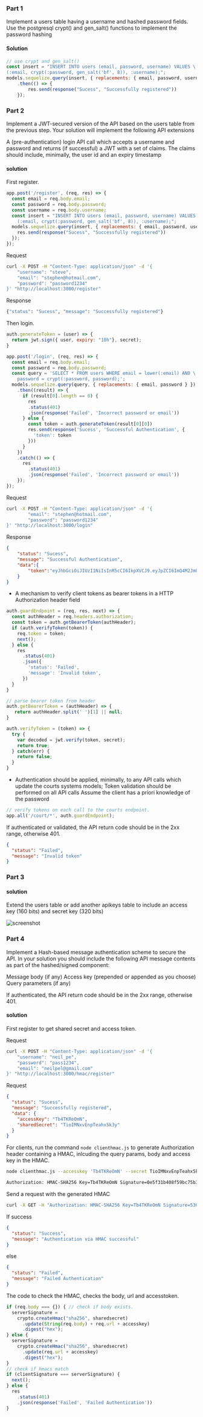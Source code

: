### Part 1
Implement a users table having a username and hashed password fields. Use the postgresql crypt() and gen_salt() functions to implement the password hashing

#### Solution
```javascript
// use crypt and gen_salt()
const insert = "INSERT INTO users (email, password, username) VALUES \
(:email, crypt(:password, gen_salt('bf', 8)), :username);";
models.sequelize.query(insert, { replacements: { email, password, username } })
    .then(() => {
        res.send(response("Sucess", "Successfully registered"))
    });
```

### Part 2
Implement a JWT-secured version of the API based on the users table from the previous step. Your solution will implement the following API extensions

A (pre-authentication) login API call which accepts a username and password and returns (if successful) a JWT with a set of claims. The claims should include, minimally, the user id and an 
expiry timestamp

#### solution

First register.
```javascript
app.post('/register', (req, res) => {
  const email = req.body.email;
  const password = req.body.password;
  const username = req.body.username;
  const insert = "INSERT INTO users (email, password, username) VALUES \
    (:email, crypt(:password, gen_salt('bf', 8)), :username);";
  models.sequelize.query(insert, { replacements: { email, password, username } }).then(() => {
    res.send(response("Sucess", "Successfully registered"))
  });
});
```

Request
```bash
curl -X POST -H "Content-Type: application/json" -d '{
	"username": "steve",
	"email": "stephen@hotmail.com",
	"password": "password1234"
}' "http://localhost:3000/register"
```

Response
```bash
{"status": "Sucess", "message": "Successfully registered"}
```

Then login.
```javascript
auth.generateToken = (user) => {
  return jwt.sign({ user, expiry: "10h"}, secret);
}

app.post('/login', (req, res) => {
  const email = req.body.email;
  const password = req.body.password;
  const query = 'SELECT * FROM users WHERE email = lower(:email) AND \
    password = crypt(:password, password);';
  models.sequelize.query(query, { replacements: { email, password } })
    .then((result) => {
      if (result[0].length == 0) {
        res
        .status(401)
        .json(response('Failed', 'Incorrect password or email'))
      } else {
        const token = auth.generateToken(result[0][0])
        res.send(response('Sucess', 'Successful Authentication', {
          'token': token
        }))
      }
    })
    .catch(() => {
      res
        .status(401)
        .json(response('Failed', 'Incorrect password or email'))
    });
});
```
Request
```bash
curl -X POST -H "Content-Type: application/json" -d '{
        "email": "stephen@hotmail.com",
        "password": "password1234"
}' "http://localhost:3000/login"
```

Response
```json
{
    "status": "Sucess", 
    "message": "Successful Authentication", 
    "data":{
        "token":"eyJhbGciOiJIUzI1NiIsInR5cCI6IkpXVCJ9.eyJpZCI6ImQ4M2JmOGI0LTZlYjItNDUwYy04YjVhLTllYzQ2NDY0YTFmMyIsImVtYWlsIjoic3RlcGhlbkBob3RtYWlsLmNvbSIsInBhc3N3b3JkIjoiJDJhJDA4JEZHWW15bHF3V0w2NndibzZ2NC5CRnVkV0k4dlZMWUZRUS5kWksucVJwSHpZUUVKdVZrN0lxIiwidXNlcm5hbWUiOiJzdGV2ZSIsImFjY2Vzc2tleSI6bnVsbCwic2hhcmVkc2VjcmV0IjpudWxsLCJpYXQiOjE0ODk5NTU2OTd9.fq11UV9JoFVuGErVu565TzE_MTZCMKKKzyzl8eKK9QQ"
    }
}
```


* A mechanism to verify client tokens as bearer tokens in a HTTP Authorization header field

```javascript
auth.guardEndpoint = (req, res, next) => {
  const authHeader = req.headers.authorization;
  const token = auth.getBearerToken(authHeader);
  if (auth.verifyToken(token)) {
    req.token = token;
    next();
  } else {
    res
      .status(401)
      .json({
        'status': 'Failed',
        'message': 'Invalid token',
      })
  }
}

// parse bearer token from header
auth.getBearerToken = (authHeader) => {
   return authHeader.split(' ')[1] || null;
}

auth.verifyToken = (token) => {
  try {
    var decoded = jwt.verify(token, secret);
    return true;
  } catch(err) {
    return false;
  }
}
```


* Authentication should be applied, minimally, to any API calls which update the courts systems models; Token validation should be performed on all API calls
Assume the client has a priori knowledge of the password

```javascript
// verify tokens on each call to the courts endpoint.
app.all('/court/*', auth.guardEndpoint);
```

If authenticated or validated, the API return code should be in the 2xx range, otherwise 401.

```json
{
  "status": "Failed",
  "message": "Invalid token"
}
```

### Part 3

#### solution
Extend the users table or add another apikeys table to include an access key (160 bits) and secret key (320 bits)

![screenshot](/Lab3/Part1/assets/usersextended.png)

### Part 4
Implement a Hash-based message authentication scheme to secure the API. In your solution you should include the following API message contents as part of the hashed/signed component:

Message body (if any)
Access key (prepended or appended as you choose)
Query parameters (if any)

If authenticated, the API return code should be in the 2xx range, otherwise 401.

#### solution
First register to get shared secret and access token.

Request
```bash
curl -X POST -H "Content-Type: application/json" -d '{
	"username": "neil_pe",
	"password": "pass1234",
	"email": "neilpel@gmail.com"
}' "http://localhost:3000/hmac/register"
```

Request
```json
{
  "status": "Sucess",
  "message": "Successfully registered",
  "data": {
    "accessKey": "Tb4TKReOmN",
    "sharedSecret": "TioIMNxvEnpTeahx5k3y"
  }
}
```

For clients, run the command `node clienthmac.js` to generate Authorization header containing a HMAC, inlcuding the query params, body and access key in the HMAC.

```bash
node clienthmac.js --accesskey 'Tb4TKReOmN' --secret TioIMNxvEnpTeahx5k3y --url '/hmacauth/test' --httpbody '{"message": "attack at dawn"}'

Authorization: HMAC-SHA256 Key=Tb4TKReOmN Signature=0e5f31b408f59bc75b3b5e5433c687d3e81d5f78b0791ed13845ab5558b00485
```

Send a request with the generated HMAC
```bash
curl -X GET -H "Authorization: HMAC-SHA256 Key=Tb4TKReOmN Signature=530206d0c4c557ab723cf6b3d35ecb78269ec901484cf5d709b245593e06d3e3" "http://localhost:3000/hmacauth/test"
```

If success
```json
{
  "status": "Success",
  "message": "Authentication via HMAC successful"
}
```
else
```json
{
  "status": "Failed",
  "message": "Failed Authentication"
}
```

The code to check the HMAC, checks the body, url and accesstoken.
```javascript
if (req.body === {}) { // check if body exists.
  serverSignature = 
    crypto.createHmac("sha256", sharedsecret)
      .update(String(req.body) + req.url + accesskey)
      .digest("hex");
} else {
  serverSignature = 
    crypto.createHmac("sha256", sharedsecret)
      .update(req.url + accesskey)
      .digest("hex");
}
// check if hmacs match
if (clientSignature === serverSignature) {
  next();
} else {
  res
    .status(401)
    .json(response('Failed', 'Failed Authentication'))
}
```

